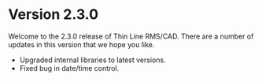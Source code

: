 ﻿# Version 2.3.0

Welcome to the 2.3.0 release of Thin Line RMS/CAD. There are a number of updates in this version that we hope you like.

* Upgraded internal libraries to latest versions.
* Fixed bug in date/time control.
